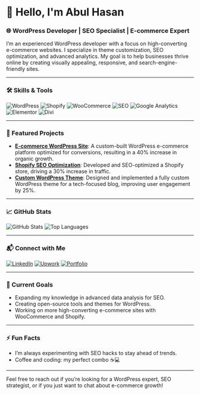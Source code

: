 # 👋 Hello, I'm Abul Hasan

### 🌐 WordPress Developer | SEO Specialist | E-commerce Expert

I’m an experienced WordPress developer with a focus on high-converting e-commerce websites. I specialize in theme customization, SEO optimization, and advanced analytics. My goal is to help businesses thrive online by creating visually appealing, responsive, and search-engine-friendly sites.

---

### 🛠 Skills & Tools

![WordPress](https://img.shields.io/badge/-WordPress-blue)
![Shopify](https://img.shields.io/badge/-Shopify-green)
![WooCommerce](https://img.shields.io/badge/-WooCommerce-blueviolet)
![SEO](https://img.shields.io/badge/-SEO-9cf)
![Google Analytics](https://img.shields.io/badge/-Google%20Analytics-orange)
![Elementor](https://img.shields.io/badge/-Elementor-ff69b4)
![Divi](https://img.shields.io/badge/-Divi-purple)

---

### 🚀 Featured Projects

- **[E-commerce WordPress Site](https://github.com/YOUR_USERNAME/Project1)**: A custom-built WordPress e-commerce platform optimized for conversions, resulting in a 40% increase in organic growth.
- **[Shopify SEO Optimization](https://github.com/YOUR_USERNAME/Project2)**: Developed and SEO-optimized a Shopify store, driving a 30% increase in traffic.
- **[Custom WordPress Theme](https://github.com/YOUR_USERNAME/Project3)**: Designed and implemented a fully custom WordPress theme for a tech-focused blog, improving user engagement by 25%.

---

### 📈 GitHub Stats

![GitHub Stats](https://github-readme-stats.vercel.app/api?username=YOUR_USERNAME&show_icons=true&theme=radical)
![Top Languages](https://github-readme-stats.vercel.app/api/top-langs/?username=YOUR_USERNAME&layout=compact&theme=radical)

---

### 📬 Connect with Me

[![LinkedIn](https://img.shields.io/badge/-LinkedIn-blue?logo=LinkedIn)](https://www.linkedin.com/in/YOUR_LINKEDIN)
[![Upwork](https://img.shields.io/badge/-Upwork-green?logo=Upwork)](https://www.upwork.com/freelancers/~YOUR_UPWORK_ID)
[![Portfolio](https://img.shields.io/badge/-Portfolio-9cf?logo=google-chrome)](https://YOUR_PORTFOLIO_URL)

---

### 🎯 Current Goals

- Expanding my knowledge in advanced data analysis for SEO.
- Creating open-source tools and themes for WordPress.
- Working on more high-converting e-commerce sites with WooCommerce and Shopify.

---

### ⚡ Fun Facts

- I’m always experimenting with SEO hacks to stay ahead of trends.
- Coffee and coding: my perfect combo ☕💻

---

Feel free to reach out if you’re looking for a WordPress expert, SEO strategist, or if you just want to chat about e-commerce growth!

